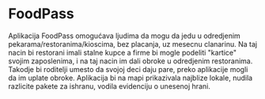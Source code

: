 # FoodPass

Aplikacija FoodPass omogućava ljudima da mogu da jedu u odredjenim pekarama/restoranima/kioscima, bez placanja, uz mesecnu clanarinu. Na taj nacin bi restorani imali stalne kupce a firme bi mogle podeliti "kartice" svojim zaposlenima, i na taj nacin im dali obroke u odredjenim restoranima. Takodje bi roditelji umesto da svojoj deci daju pare, preko aplikacije mogli da im uplate obroke. Aplikacija bi na mapi prikazivala najblize lokale, nudila razlicite pakete za ishranu, vodila evidenciju o unesenoj hrani.

